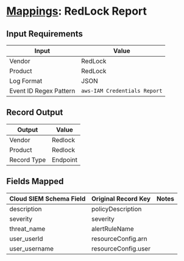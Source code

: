 # [Mappings](README.md): RedLock Report

## Input Requirements

|Input|Value|
|-----|-----|
|Vendor|RedLock|
|Product|RedLock|
|Log Format|JSON|
|Event ID Regex Pattern|`aws-IAM Credentials Report`|

## Record Output

|Output|Value|
|------|-----|
|Vendor|Redlock|
|Product|Redlock|
|Record Type|Endpoint|

## Fields Mapped

|Cloud SIEM Schema Field|Original Record Key|Notes|
|-----------------------|-------------------|-----|
|description|policyDescription||
|severity|severity||
|threat_name|alertRuleName||
|user_userId|resourceConfig.arn||
|user_username|resourceConfig.user||

